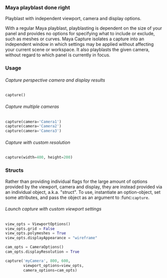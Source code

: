### Maya playblast done right

Playblast with independent viewport, camera and display options.

With a regular Maya playblast, playblasting is dependent on
the size of your panel and provides no options for specifying
what to include or exclude, such as meshes or curves. Maya
Capture isolates a capture into an independent window in which
settings may be applied without affecting your current scene or
workspace. It also playblasts the given camera, without regard
to which panel is currently in focus.

### Usage

###### Capture perspective camera and display results

```python
capture()
```

###### Capture multiple cameras

```python
capture(camera='Camera1')
capture(camera='Camera2')
capture(camera='Camera3')
```

###### Capture with custom resolution

```python
capture(width=400, height=200)
```

### Structs

Rather than providing individual flags for the large amount
of options provided by the viewport, camera and display,
they are instead provided via an individual object, a.k.a.
"struct". To use, instantiate an option-object, set some
attributes, and pass the object as an argument to :func:`capture`.

###### Launch capture with custom viewport settings

```python
view_opts = ViewportOptions()
view_opts.grid = False
view_opts.polymeshes = True
view_opts.displayAppearance = "wireframe"

cam_opts = CameraOptions()
cam_opts.displayResolution = True

capture('myCamera', 800, 600,
        viewport_options=view_opts,
        camera_options=cam_opts)
```
